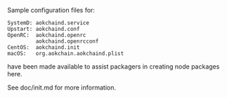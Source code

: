 Sample configuration files for:
```
SystemD: aokchaind.service
Upstart: aokchaind.conf
OpenRC:  aokchaind.openrc
         aokchaind.openrcconf
CentOS:  aokchaind.init
macOS:   org.aokchain.aokchaind.plist
```
have been made available to assist packagers in creating node packages here.

See doc/init.md for more information.
